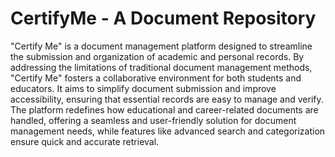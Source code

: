 # CertifyMe - A Document Repository
"Certify Me" is a document management platform designed to streamline the submission and organization of academic and personal records. By addressing the limitations of traditional document management methods, "Certify Me" fosters a collaborative environment for both students and educators. It aims to simplify document submission and improve accessibility, ensuring that essential records are easy to manage and verify. The platform redefines how educational and career-related documents are handled, offering a seamless and user-friendly solution for document management needs, while features like advanced search and categorization ensure quick and accurate retrieval.

